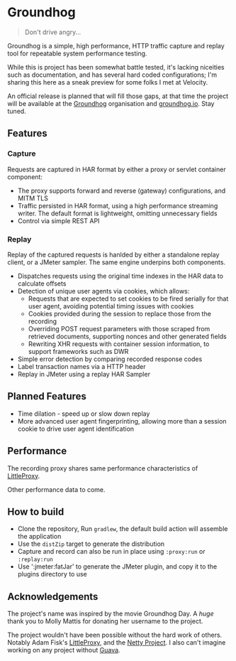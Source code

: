 # Groundhog

> Don't drive angry...

Groundhog is a simple, high performance, HTTP traffic capture and replay tool for repeatable system performance testing.

While this is project has been somewhat battle tested, it's lacking niceities such as documentation, and has several hard coded configurations; I'm sharing this here as a sneak preview for some folks I met at Velocity.

An official release is planned that will fill those gaps, at that time the project will be available at the [Groundhog](https://github.com/groundhog) organisation and [groundhog.io](http://groundhog.io/). Stay tuned.

## Features

### Capture

Requests are captured in HAR format by either a proxy or servlet container component:

* The proxy supports forward and reverse (gateway) configurations, and MITM TLS
* Traffic persisted in HAR format, using a high performance streaming writer. The default format is lightweight, omitting unnecessary fields
* Control via simple REST API

### Replay

Replay of the captured requests is hanlded by either a standalone replay client, or a JMeter sampler. The same engine underpins both components.

* Dispatches requests using the original time indexes in the HAR data to calculate offsets
* Detection of unique user agents via cookies, which allows:
    * Requests that are expected to set cookies to be fired serially for that user agent, avoiding potential timing issues with cookies
    * Cookies provided during the session to replace those from the recording
    * Overriding POST request parameters with those scraped from retrieved documents, supporting nonces and other generated fields
    * Rewriting XHR requests with container session information, to support frameworks such as DWR
* Simple error detection by comparing recorded response codes
* Label transaction names via a HTTP header
* Replay in JMeter using a replay HAR Sampler

## Planned Features

* Time dilation - speed up or slow down replay
* More advanced user agent fingerprinting, allowing more than a session cookie to drive user agent identification

## Performance

The recording proxy shares same performance characteristics of [LittleProxy](https://github.com/adamfisk/LittleProxy).

Other performance data to come.

## How to build

* Clone the repository, Run `gradlew`, the default build action will assemble the application
* Use the `distZip` target to generate the distribution
* Capture and record can also be run in place using `:proxy:run` or `:replay:run`
* Use ':jmeter:fatJar' to generate the JMeter plugin, and copy it to the plugins directory to use

## Acknowledgements

The project's name was inspired by the movie Groundhog Day. A _huge_ thank you to Molly Mattis for donating her username to the project.

The project wouldn't have been possible without the hard work of others. Notably Adam Fisk's [LittleProxy](https://github.com/adamfisk/LittleProxy), and the [Netty Project](http://netty.io/). I also can't imagine working on any project without [Guava](https://code.google.com/p/guava-libraries/).
